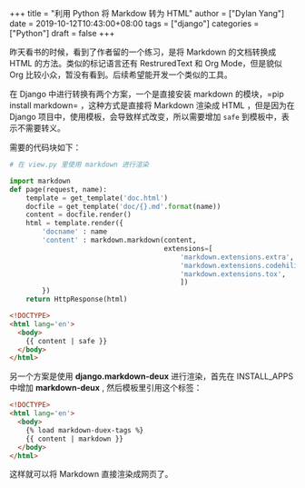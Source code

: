 +++
title = "利用 Python 将 Markdow 转为 HTML"
author = ["Dylan Yang"]
date = 2019-10-12T10:43:00+08:00
tags = ["django"]
categories = ["Python"]
draft = false
+++

昨天看书的时候，看到了作者留的一个练习，是将 Markdown 的文档转换成
HTML 的方法。类似的标记语言还有 RestruredText 和 Org Mode，但是貌似
Org 比较小众，暂没有看到。后续希望能开发一个类似的工具。

在 Django 中进行转换有两个方案，一个是直接安装 markdown 的模块，=pip
install markdown= ，这种方式是直接将 Markdown 渲染成 HTML ，但是因为在
Django 项目中，使用模板，会导致样式改变，所以需要增加 `safe` 到模板中，表示不需要转义。

需要的代码块如下：

```python
# 在 view.py 里使用 markdown 进行渲染

import markdown
def page(request, name):
    template = get_template('doc.html')
    docfile = get_template('doc/{}.md'.format(name))
    content = docfile.render()
    html = template.render({
        'docname' : name
        'content' : markdown.markdown(content,
                                      extensions=[
                                          'markdown.extensions.extra',
                                          'markdown.extensions.codehilite',
                                          'markdown.extensions.tox',
                                          ])
        })
    return HttpResponse(html)
```

```html
<!DOCTYPE>
<html lang='en'>
  <body>
    {{ content | safe }}
  </body>
</html>
```

另一个方案是使用 **django.markdown-deux** 进行渲染，首先在 INSTALL\_APPS
中增加 **markdown-deux** , 然后模板里引用这个标签：

```html
<!DOCTYPE>
<html lang='en'>
  <body>
    {% load markdown-duex-tags %}
    {{ content | markdown }}
  </body>
</html>
```

这样就可以将 Markdown 直接渲染成网页了。
